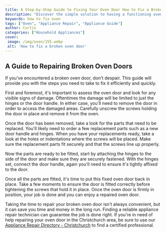 ```yaml
---
title: A Step-by-Step Guide to Fixing Your Oven Door How to Fix a Broken Oven Door
description: "Discover the simple solution to having a functioning oven again This step-by-step guide will walk you through how to best fix a broken oven door quickly and with minimal effort"
keywords: how to fix oven
tags: ["Oven", "Appliance Repair", "Appliance Guide"]
author: Curtis
categories: ["Household Appliances"]
cover: 
 image: /img/oven/155.webp
 alt: 'How to fix a broken oven door'
---
```

## A Guide to Repairing Broken Oven Doors
If you've encountered a broken oven door, don't despair. This guide will provide you with the steps you need to take to fix it efficiently and quickly. 

First and foremost, it's important to assess the oven door and look for any visible signs of damage. Oftentimes the damage will be limited to just the hinges or the door handle. In either case, you'll need to remove the door in order to access the damaged areas. Carefully unscrew the screws holding the door in place and remove it from the oven. 

Once the door has been removed, take a look for the parts that need to be replaced. You'll likely need to order a few replacement parts such as a new door handle and hinges. When you have your replacements ready, take a look at the holes or indentations where the screws will be placed. Make sure the replacement parts fit securely and that the screws line up properly. 

Now the parts are ready to be fitted, start by attaching the hinges to the side of the door and make sure they are securely fastened. With the hinges set, connect the door handle, again you'll need to ensure it's tightly affixed to the door. 

Once all the parts are fitted, it's time to put this fixed oven door back in place. Take a few moments to ensure the door is fitted correctly before tightening the screws that hold it in place. Once the oven door is firmly in position, your job is done and you can enjoy a repaired oven door.

Taking the time to repair your broken oven door isn't always convenient, but it can save you time and money in the long run. Finding a reliable appliance repair technician can guarantee the job is done right. If you're in need of help repairing your oven door in the Christchurch area, be sure to use our [Appliance Repair Directory - Christchurch](./pages/appliance-repair-technicians/new-zealand/christchurch) to find a certified professional.
